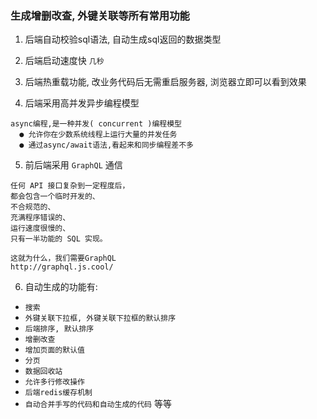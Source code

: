### 生成增删改查, 外键关联等所有常用功能

1. 后端自动校验sql语法, 自动生成sql返回的数据类型

1. 后端启动速度快 `几秒`

1. 后端热重载功能, 改业务代码后无需重启服务器, 浏览器立即可以看到效果

1. 后端采用高并发异步编程模型
```
async编程,是一种并发( concurrent )编程模型
  ● 允许你在少数系统线程上运行大量的并发任务
  ● 通过async/await语法,看起来和同步编程差不多
```

5. 前后端采用 `GraphQL` 通信
```
任何 API 接口复杂到一定程度后，
都会包含一个临时开发的、
不合规范的、
充满程序错误的、
运行速度很慢的、
只有一半功能的 SQL 实现。

这就为什么，我们需要GraphQL
http://graphql.js.cool/
```

6. 自动生成的功能有:
+ `搜索`
+ `外键关联下拉框, 外键关联下拉框的默认排序`
+ `后端排序, 默认排序`
+ `增删改查`
+ `增加页面的默认值`
+ `分页`
+ `数据回收站`
+ `允许多行修改操作`
+ `后端redis缓存机制`
+ `自动合并手写的代码和自动生成的代码` 等等